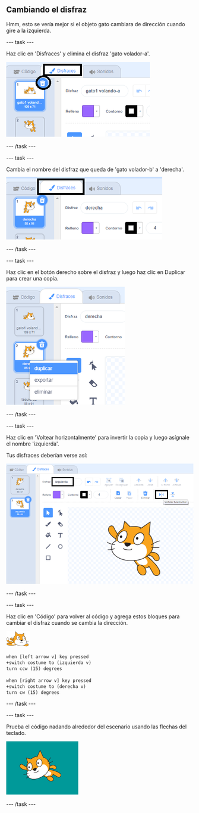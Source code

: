 ## Cambiando el disfraz

Hmm, esto se vería mejor si el objeto gato cambiara de dirección cuando gire a la izquierda.

--- task ---

Haz clic en 'Disfraces' y elimina el disfraz 'gato volador-a'.

![pestañas de disfraces y borrar icono resaltado en el disfraz](images/swim-delete-a.png)

--- /task ---

--- task ---

Cambia el nombre del disfraz que queda de 'gato volador-b' a 'derecha'.

![nombre destacado en la pestaña de disfraces](images/swim-costume-right.png)

--- /task ---

--- task ---

Haz clic en el botón derecho sobre el disfraz y luego haz clic en Duplicar para crear una copia.

![menú de disfraz con doble resaltado](images/swim-costume-duplicate.png)

--- /task ---

--- task ---

Haz clic en 'Voltear horizontalmente' para invertir la copia y luego asígnale el nombre 'izquierda'.

Tus disfraces deberían verse así:

![nuevo disfraz que mira a la izquierda con icono y nombre resaltados](images/swim-costume-left.png)

--- /task ---

--- task ---

Haz clic en 'Código' para volver al código y agrega estos bloques para cambiar el disfraz cuando se cambia la dirección.

![objeto nadador](images/swimmer-sprite.png)

```blocks3
when [left arrow v] key pressed
+switch costume to (izquierda v)
turn ccw (15) degrees

when [right arrow v] key pressed
+switch costume to (derecha v)
turn cw (15) degrees
```

--- /task ---

--- task ---

Prueba el código nadando alrededor del escenario usando las flechas del teclado.

![objeto mirando a la izquierda](images/swim-test-left.png)

--- /task ---
